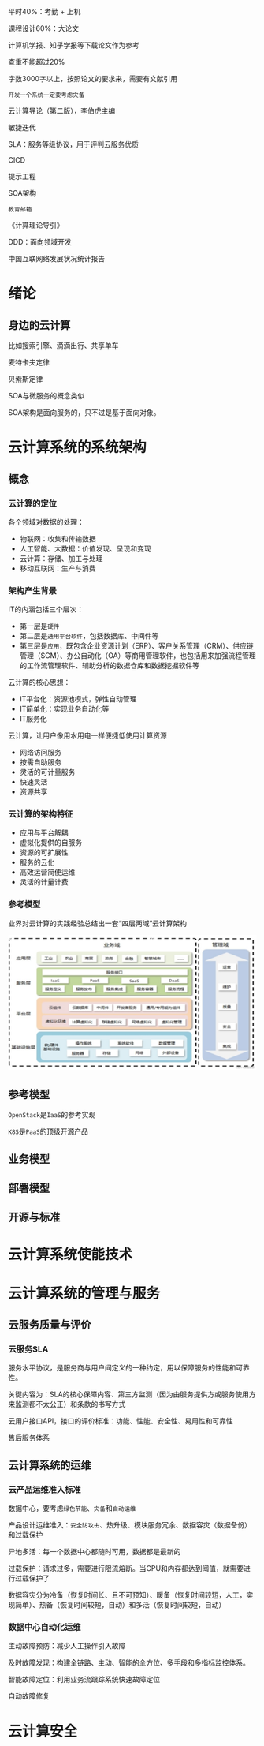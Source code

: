 平时40%：考勤 + 上机

课程设计60%：大论文

计算机学报、知乎学报等下载论文作为参考

查重不能超过20%

字数3000字以上，按照论文的要求来，需要有文献引用

`开发一个系统一定要考虑灾备`

云计算导论（第二版），李伯虎主编



敏捷迭代

SLA：服务等级协议，用于评判云服务优质

CICD

提示工程



SOA架构



`教育邮箱`



《计算理论导引》



DDD：面向领域开发



中国互联网络发展状况统计报告

# 绪论

## 身边的云计算

比如搜索引擎、滴滴出行、共享单车



麦特卡夫定律

贝索斯定律





SOA与微服务的概念类似

SOA架构是面向服务的，只不过是基于面向对象。





















# 云计算系统的系统架构

## 概念

### 云计算的定位

各个领域对数据的处理：

- 物联网：收集和传输数据
- 人工智能、大数据：价值发现、呈现和变现
- 云计算：存储、加工与处理
- 移动互联网：生产与消费



### 架构产生背景

IT的内涵包括三个层次：

- 第一层是`硬件`
- 第二层是`通用平台软件`，包括数据库、中间件等
- 第三层是`应用`，既包含企业资源计划（ERP）、客户关系管理（CRM）、供应链管理（SCM）、办公自动化（OA）等商用管理软件，也包括用来加强流程管理的工作流管理软件、辅助分析的数据仓库和数据挖掘软件等

云计算的核心思想：

- IT平台化：资源池模式，弹性自动管理
- IT简单化：实现业务自动化等
- IT服务化



云计算，让用户像用水用电一样便捷低使用计算资源

- 网络访问服务
- 按需自助服务
- 灵活的可计量服务
- 快速灵活
- 资源共享



### 云计算的架构特征

- 应用与平台解耦
- 虚拟化提供的自服务
- 资源的可扩展性
- 服务的云化
- 高效运营简便运维
- 灵活的计量计费



### 参考模型

业界对云计算的实践经验总结出一套“四层两域”云计算架构

<img src="./assets/2df6a436547144929364a2b6dac380ee.png" alt="云计算-架构部分复习(自用)_2.将四层两域模型列举出来并简单解释一下?-CSDN博客" style="zoom:80%;" />



## 参考模型



`OpenStack`是`IaaS`的参考实现



`K8S`是`PaaS`的顶级开源产品



## 业务模型



## 部署模型



## 开源与标准







# 云计算系统使能技术



# 云计算系统的管理与服务



## 云服务质量与评价

### 云服务SLA

服务水平协议，是服务商与用户间定义的一种约定，用以保障服务的性能和可靠性。

关键内容为：SLA的核心保障内容、第三方监测（因为由服务提供方或服务使用方来监测都不太公正）和条款的书写方式

云用户接口API，接口的评价标准：功能、性能、安全性、易用性和可靠性

售后服务体系



## 云计算系统的运维

### 云产品运维准入标准

数据中心，要考虑`绿色节能`、`灾备`和`自动运维`

产品设计运维准入：`安全防攻击`、热升级、模块服务冗余、数据容灾（数据备份）和过载保护

异地多活：每一个数据中心都随时可用，数据都是最新的

过载保护：请求过多，需要进行限流熔断。当CPU和内存都达到阈值，就需要进行过载保护了

数据容灾分为冷备（恢复时间长、且不可预知）、暖备（恢复时间较短，人工，实现简单）、热备（恢复时间较短，自动）和多活（恢复时间较短，自动）

### 数据中心自动化运维

主动故障预防：减少人工操作引入故障

及时故障发现：构建全链路、主动、智能的全方位、多手段和多指标监控体系。

智能故障定位：利用业务流跟踪系统快速故障定位

自动故障修复

# 云计算安全







# 




